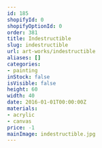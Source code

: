 ```yaml
---
id: 185
shopifyId: 0
shopifyOptionId: 0
order: 381
title: Indestructible
slug: indestructible
url: art-works/indestructible
aliases: []
categories:
- painting
inStock: false
isVisible: false
height: 60
width: 40
date: 2016-01-01T00:00:00Z
materials:
- acrylic
- canvas
price: -1
mainImage: indestructible.jpg
---
```

